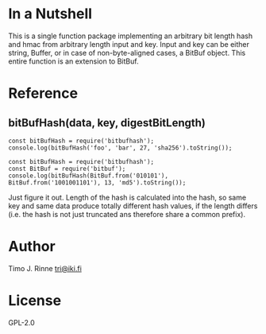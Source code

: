 In a Nutshell
=============

This is a single function package implementing an arbitrary bit length
hash and hmac from arbitrary length input and key. Input and key can
be either string, Buffer, or in case of non-byte-aligned cases, a
BitBuf object. This entire function is an extension to BitBuf.

Reference
=========

bitBufHash(data, key, digestBitLength)
--------------------------------------

```
const bitBufHash = require('bitbufhash');
console.log(bitBufHash('foo', 'bar', 27, 'sha256').toString());
```

```
const bitBufHash = require('bitbufhash');
const BitBuf = require('bitbuf');
console.log(bitBufHash(BitBuf.from('010101'), BitBuf.from('1001001101'), 13, 'md5').toString());
```

Just figure it out. Length of the hash is calculated into the hash, so
same key and same data produce totally different hash values, if the
length differs (i.e. the hash is not just truncated ans therefore
share a common prefix).

Author
======

Timo J. Rinne <tri@iki.fi>


License
=======

GPL-2.0
